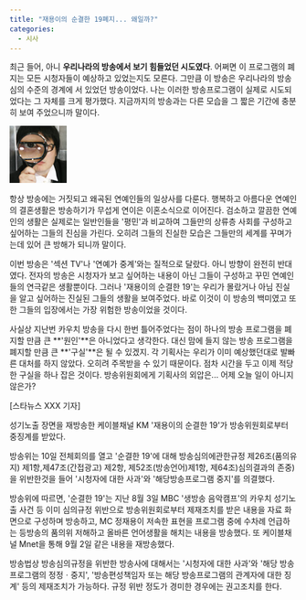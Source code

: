 ```yaml
---
title: "재용이의 순결한 19폐지... 왜일까?"
categories:
  - 시사
---
```


최근 들어, 아니 **우리나라의 방송에서 보기 힘들었던 시도였다**. 어쩌면 이 프로그램의 폐지는 모든 시청자들이 예상하고 있었는지도 모른다. 그만큼 이 방송은 우리나라의 방송심의 수준의 경계에 서 있었던 방송이었다. 나는 이러한 방송프로그램이 실제로 시도되었다는 그 자체를 크게 평가했다. 지금까지의 방송과는 다른 모습을 그 짧은 기간에 충분히 보여 주었으니까 말이다.  

![](/assets/images/posts/2006/10/fl200000000108.jpg)
  
항상 방송에는 거짓되고 왜곡된 연예인들의 일상사를 다룬다. 행복하고 아름다운 연예인의 결혼생활은 방송하기가 무섭게 연이은 이혼소식으로 이어진다. 검소하고 깔끔한 연예인의 생활은 실제로는 일반인들을 '평민'과 비교하여 그들만의 상류층 사회를 구성하고 싶어하는 그들의 진심을 가린다. 오히려 그들의 진실한 모습은 그들만의 세계를 꾸며가는데 있어 큰 방해가 되니까 말이다.  
  
이번 방송은 '섹션 TV'나 '연예가 중계'와는 질적으로 달랐다. 아니 방향이 완전히 반대였다. 전자의 방송은 시청자가 보고 싶어하는 내용이 아닌 그들이 구성하고 꾸민 연예인들의 연극같은 생활뿐이다. 그러나 '재용이의 순결한 19'는 우리가 몰랐거나 아님 진실을 알고 싶어하는 진실된 그들의 생활을 보여주었다. 바로 이것이 이 방송의 백미였고 또한 그들의 입장에서는 가장 위험한 방송이었을 것이다.  
  
사실상 지난번 카우치 방송을 다시 한번 틀어주었다는 점이 하나의 방송 프로그램을 폐지할 만큼 큰 **'원인'**은 아니었다고 생각한다. 대신 맘에 들지 않는 방송 프로그램을 폐지할 만큼 큰 **'구실'**은 될 수 있겠지. 각 기획사는 우리가 이미 예상했던대로 발빠른 대처를 하지 않았다. 오히려 주목받을 수 있기 때문이다. 점차 시간을 두고 이제 적당한 구실을 하나 잡은 것이다. 방송위원회에게 기획사의 외압은... 어제 오늘 일이 아니지 않은가?  

[스타뉴스 XXX 기자]

성기노출 장면을 재방송한 케이블채널 KM '재용이의 순결한 19'가 방송위원회로부터 중징계를 받았다.

방송위는 10일 전체회의를 열고 '순결한 19'에 대해 방송심의에관한규정 제26조(품의유지) 제1항,제47조(간접광고) 제2항, 제52조(방송언어)제1항, 제64조)심의결과의 존중)을 위반한것을 들어 '시청자에 대한 사과'와 '해당방송프로그램 중지'를 의결했다.

방송위에 따르면, '순결한 19'는 지난 8월 3일 MBC '생방송 음악캠프'의 카우치 성기노출 사건 등 이미 심의규정 위반으로 방송위원회로부터 제재조치를 받은 내용을 자료 화면으로 구성하며 방송하고, MC 정재용이 저속한 표현을 프로그램 중에 수차례 언급하는 등방송의 품의위 저해하고 올바른 언어생활을 해치는 내용을 방송했다. 또 케이블채널 Mnet을 통해 9월 2일 같은 내용을 재방송했다.

방송법상 방송심의규정을 위반한 방송사에 대해서는 '시청자에 대한 사과'와 '해당 방송프로그램의 정정ㆍ중지', '방송편성책임자 또는 해당 방송프로그램의 관계자에 대한 징계' 등의 제재조치가 가능하다. 규정 위반 정도가 경미한 경우에는 권고조치를 한다.
